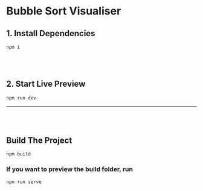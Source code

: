 # Bubble Sort Visualiser

## 1. Install Dependencies

```bash
npm i
```

<br/>
<br/>

## 2. Start Live Preview

```bash
npm run dev
```
---
<br/>
<br/>

## Build The Project

```
npm build
```

### If you want to preview the build folder, run

```
npm run serve
```
